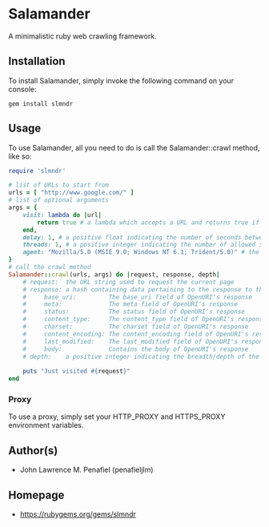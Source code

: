 # Salamander
A minimalistic ruby web crawling framework.

## Installation
To install Salamander, simply invoke the following command on your console:
```
gem install slmndr
```

## Usage
To use Salamander, all you need to do is call the Salamander::crawl method, like so:
```ruby
require 'slmndr'

# list of URLs to start from
urls = [ "http://www.google.com/" ]
# list of optional arguments
args = {
	visit: lambda do |url|
		return true # a lambda which accepts a URL and returns true if that URL should be visited
	end,
	delay: 1, # a positive float indicating the number of seconds between requests in one thread
	threads: 1, # a positive integer indicating the number of allowed simultaneous requests to the target web asset
	agent: "Mozilla/5.0 (MSIE 9.0; Windows NT 6.1; Trident/5.0)" # the user-agent string to use for requests
}
# call the crawl method
Salamander::crawl(urls, args) do |request, response, depth|
	# request:  the URL string used to request the current page
	# response: a hash containing data pertaining to the response to the requested URL
	#     base_uri:         The base_uri field of OpenURI's response
	#     meta:             The meta field of OpenURI's response
	#     status:           The status field of OpenURI's response
	#     content_type:     The content_type field of OpenURI's response
	#     charset:          The charset field of OpenURI's response
	#     content_encoding: The content_encoding field of OpenURI's response
	#     last_modified:    The last_modified field of OpenURI's response
	#     body:             Contains the body of OpenURI's response
	# depth:    a positive integer indicating the breadth/depth of the current page, relative to one of the seed URLs
	
	puts "Just visited #{request}"
end
```

### Proxy
To use a proxy, simply set your HTTP_PROXY and HTTPS_PROXY environment variables.

## Author(s)
* John Lawrence M. Penafiel (penafieljlm)

## Homepage
* https://rubygems.org/gems/slmndr
